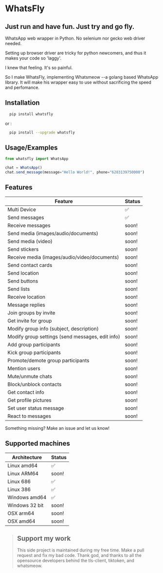 # WhatsFly
## Just run and have fun. Just try and go fly. 

WhatsApp web wrapper in Python. No selenium nor gecko web driver needed. 

Setting up browser driver are tricky for python newcomers, and thus it makes your code so 'laggy'.

I knew that feeling. It's so painful.

So I make WhatsFly, implementing Whatsmeow --a golang based WhatsApp library. It will make his wrapper easy to use without sacrificing the speed and perfomance.

## Installation

```bash
  pip install whatsfly
```

or :
```bash
  pip install --upgrade whatsfly
```

## Usage/Examples

```javascript
from whatsfly import WhatsApp

chat = WhatsApp()
chat.send_message(message="Hello World!", phone="6283139750000")
```

## Features

| Feature  | Status |
| ------------- | ------------- |
| Multi Device  | ✅ |
| Send messages  | ✅ |
| Receive messages  | soon!  |
| Send media (images/audio/documents)  | soon!  |
| Send media (video)  | soon! |
| Send stickers | soon! |
| Receive media (images/audio/video/documents)  | soon!  |
| Send contact cards | soon! |
| Send location | soon! |
| Send buttons | soon! |
| Send lists | soon! |
| Receive location | soon! | 
| Message replies | soon! |
| Join groups by invite  | soon! |
| Get invite for group  | soon! |
| Modify group info (subject, description)  | soon!  |
| Modify group settings (send messages, edit info)  | soon!  |
| Add group participants  | soon!  |
| Kick group participants  | soon!  |
| Promote/demote group participants | soon! |
| Mention users | soon! |
| Mute/unmute chats | soon! |
| Block/unblock contacts | soon! |
| Get contact info | soon! |
| Get profile pictures | soon! |
| Set user status message | soon! |
| React to messages | soon! |

Something missing? Make an issue and let us know!

## Supported machines

| Architecture  | Status |
| ------------- | ------------- |
| Linux amd64  | ✅ |
| Linux ARM64  | soon! |
| Linux 686  | ✅ |
| Linux 386  | ✅  |
| Windows amd64  | ✅  |
| Windows 32 bit  | soon! |
| OSX arm64  | soon! |
| OSX amd64  | soon! |

> ## Support my work
> This side project is maintained during my free time.
> Make a pull request and fix my bad code.
> Thank god, and thanks to all the opensource developers behind the tls-client, tiktoken, and whatsmeow.
